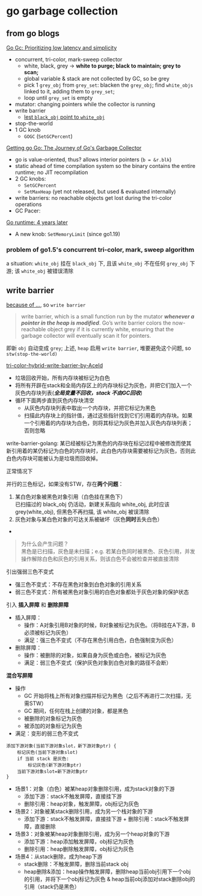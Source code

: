# go garbage collection

## from go blogs

[Go Gc: Prioritizing low latency and simplicity](https://go.dev/blog/go15gc)

+ concurrent, tri-color, mark-sweep collector
  + white, black, grey -> **white to purge; black to maintain; grey to scan;**
  + global variable & stack are not collected by GC, so be grey
  + pick 1 `grey_obj` from `grey_set`: blacken the `grey_obj`; find `white_objs` linked to it, adding them to `grey_set`; 
  + loop until `grey_set` is empty
+ mutator: changing pointers while the collector is running
+ write barrier
  + [lest `black_obj` point to `white_obj`](#problem-of-go15s-concurrent-tri-color-mark-sweep-algorithm)
+ stop-the-world
+ 1 GC knob
  + `GOGC` (`SetGCPercent`)

[Getting go Go: The Journey of Go's Garbage Collector](https://go.dev/blog/ismmkeynote)

+ go is value-oriented, thus? allows interior pointers (`b = &r.blk`)
+ static ahead of time compilation system so the binary contains the entire runtime; no JIT recompilation
+ 2 GC knobs:
  + `SetGCPercent`
  + `SetMaxHeap` (yet not released, but used & evaluated internally)
+ write barriers: no reachable objects get lost during the tri-color operations
+ GC Pacer: 

[Go runtime: 4 years later](https://go.dev/blog/go119runtime)

+ A new knob: `SetMemoryLimit` (since go1.19)

### problem of go1.5's concurrent tri-color, mark, sweep algorithm

a situation: `white_obj` 挂在 `black_obj` 下, 且该 `white_obj` 不在任何 `grey_obj` 下游; 该 `white_obj` 被错误清除

## write barrier

[because of ...](#problem-of-go15s-concurrent-tri-color-mark-sweep-algorithm), so `write barrier`

> write barrier, which is a small function run by the mutator ***whenever a pointer in the heap is modified***. Go’s write barrier colors the now-reachable object grey if it is currently white, ensuring that the garbage collector will eventually scan it for pointers.

即新 `obj` 自动变成 `grey`; 上述, `heap` 启用 `write barrier`, 堆要避免这个问题, so `stw(stop-the-world)`






[tri-color-hybrid-write-barrier-by-AceId](https://zhuanlan.zhihu.com/p/334999060)

+ 垃圾回收开始，所有内存块被标记为白色
+ 将所有开辟在stack和全局内存区上的内存块标记为灰色，并把它们加入一个灰色内存块列表(***全局变量不回收，stack 不由GC回收***)
+ 循环下面两步直到灰色内存块清空
  + 从灰色内存块列表中取出一个内存块，并把它标记为黑色
  + 扫描此内存块上的指针值，通过这些指针找到它们引用着的内存块。如果一个引用着的内存块为白色，则将其标记为灰色并加入灰色内存块列表；否则忽略

write-barrier-golang: 某已经被标记为黑色的内存块在标记过程中被修改而使其新引用着的某仍标记为白色的内存块时，此白色内存块需要被标记为灰色，否则此白色内存块可能被认为是垃圾而回收掉。

正常情况下

并行的三色标记，如果没有STW，存在**两个问题**：
1. 某白色对象被黑色对象引用（白色挂在黑色下）<br/>已扫描过的 black_obj 仍活动，新建关系指向 white_obj, 此时应该 grey(white_obj), 但黑色不再扫描, 该 white_obj 被误清除
2. 灰色对象与某白色对象的可达关系被破坏（灰色**同时**丢失白色）
  + 

> 为什么会产生问题？<br/>
> 黑色是已扫描，灰色是未扫描；e.g. 若某白色同时被黑色、灰色引用，并发操作解除白色和灰色的引用关系，则该白色不会被检查并被直接清除

引出强弱三色不变式
+ 强三色不变式：不存在黑色对象到白色对象的引用关系
+ 弱三色不变式：所有被黑色对象引用的白色对象都处于灰色对象的保护状态

引入 **插入屏障** 和 **删除屏障**
+ 插入屏障：
  + 操作：A对象引用B对象的时候，B对象被标记为灰色。（将B挂在A下游，B必须被标记为灰色）
  + 满足：强三色不变式（不存在黑色引用白色，白色强制变为灰色）
+ 删除屏障：
  + 操作：被删除的对象，如果自身为灰色或白色，被标记为灰色
  + 满足：弱三色不变式（保护灰色对象到白色对象的路径不会断）

**混合写屏障**
  + 操作
    + GC 开始将栈上所有对象扫描并标记为黑色（之后不再进行二次扫描，无需STW）
    + GC 期间，任何在栈上创建的对象，都是黑色
    + 被删除的对象标记为灰色
    + 被添加的对象标记为灰色
  + 满足：变形的弱三色不变式

```plain-text
添加下游对象(当前下游对象slot，新下游对象ptr) {
    标记灰色(当前下游对象slot)
    if 当前 stack 是灰色:
        标记灰色(新下游对象ptr)
    当前下游对象slot=新下游对象ptr
}
```
+ 场景1：对象（白色）被某heap对象删除引用，成为stack对象的下游
  + 添加下游：stack不触发屏障，直接挂下游
  + 删除引用：heap对象，触发屏障，obj标记为灰色
+ 场景2：对象被某stack删除引用，成为另一个栈对象的下游
  + 添加下游：stack不触发屏障，直接挂下游 + 删除引用：stack不触发屏障，直接删除
+ 场景3：对象被某heap对象删除引用，成为另一个heap对象的下游
  + 添加下游：heap添加触发屏障，obj标记为灰色
  + 删除引用：heap删除触发屏障，obj标记为灰色
+ 场景4：从stack删除，成为heap下游
  + stack删除：不触发屏障，删除当前stack obj
  + heap删除&添加：heap操作触发屏障，删除heap当前obj引用下一个obj的引用，并将下一个obj标记为灰色 & heap当前obj添加对stack删除obj的引用（stack仍是黑色）
